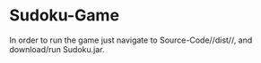 # Sudoku-Game

In order to run the game just navigate to Source-Code//dist//, and download/run Sudoku.jar. 
